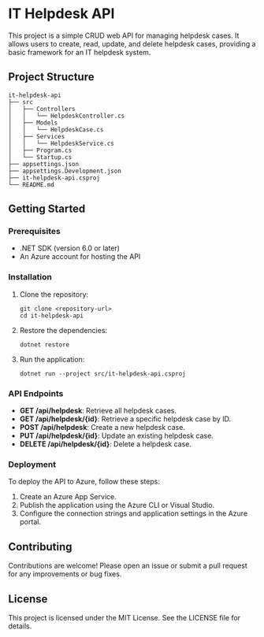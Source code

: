 # IT Helpdesk API

This project is a simple CRUD web API for managing helpdesk cases. It allows users to create, read, update, and delete helpdesk cases, providing a basic framework for an IT helpdesk system.

## Project Structure

```
it-helpdesk-api
├── src
│   ├── Controllers
│   │   └── HelpdeskController.cs
│   ├── Models
│   │   └── HelpdeskCase.cs
│   ├── Services
│   │   └── HelpdeskService.cs
│   ├── Program.cs
│   └── Startup.cs
├── appsettings.json
├── appsettings.Development.json
├── it-helpdesk-api.csproj
└── README.md
```

## Getting Started

### Prerequisites

- .NET SDK (version 6.0 or later)
- An Azure account for hosting the API

### Installation

1. Clone the repository:
   ```
   git clone <repository-url>
   cd it-helpdesk-api
   ```

2. Restore the dependencies:
   ```
   dotnet restore
   ```

3. Run the application:
   ```
   dotnet run --project src/it-helpdesk-api.csproj
   ```

### API Endpoints

- **GET /api/helpdesk**: Retrieve all helpdesk cases.
- **GET /api/helpdesk/{id}**: Retrieve a specific helpdesk case by ID.
- **POST /api/helpdesk**: Create a new helpdesk case.
- **PUT /api/helpdesk/{id}**: Update an existing helpdesk case.
- **DELETE /api/helpdesk/{id}**: Delete a helpdesk case.

### Deployment

To deploy the API to Azure, follow these steps:

1. Create an Azure App Service.
2. Publish the application using the Azure CLI or Visual Studio.
3. Configure the connection strings and application settings in the Azure portal.

## Contributing

Contributions are welcome! Please open an issue or submit a pull request for any improvements or bug fixes.

## License

This project is licensed under the MIT License. See the LICENSE file for details.
